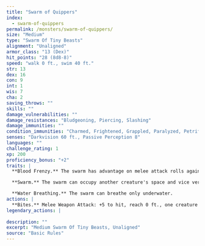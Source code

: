 ```yaml
---
title: "Swarm of Quippers"
index:
  - swarm-of-quippers
permalink: /monsters/swarm-of-quippers/
size: "Medium"
type: "Swarm Of Tiny Beasts"
alignment: "Unaligned"
armor_class: "13 (Dex)"
hit_points: "28 (8d8-8)"
speed: "walk 0 ft., swim 40 ft."
str: 13
dex: 16
con: 9
int: 1
wis: 7
cha: 2
saving_throws: ""
skills: ""
damage_vulnerabilities: ""
damage_resistances: "Bludgeoning, Piercing, Slashing"
damage_immunities: ""
condition_immunities: "Charmed, Frightened, Grappled, Paralyzed, Petrified, Prone, Restrained, Stunned"
senses: "Darkvision 60 ft., Passive Perception 8"
languages: ""
challenge_rating: 1
xp: 200
proficiency_bonus: "+2"
traits: |
  **Blood Frenzy.** The swarm has advantage on melee attack rolls against any creature that doesn't have all its hit points.

  **Swarm.** The swarm can occupy another creature's space and vice versa, and the swarm can move through any opening large enough for a Tiny quipper. The swarm can't regain hit points or gain temporary hit points.

  **Water Breathing.** The swarm can breathe only underwater.
actions: |
  **Bites.** Melee Weapon Attack: +5 to hit, reach 0 ft., one creature in the swarm's space. Hit: 14 (4d6) piercing damage, or 7 (2d6) piercing damage if the swarm has half of its hit points or fewer.  
legendary_actions: |
  
description: ""
excerpt: "Medium Swarm Of Tiny Beasts, Unaligned"
source: "Basic Rules"
---
```

